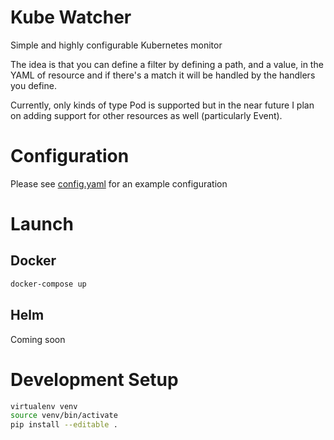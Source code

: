 # Kube Watcher
Simple and highly configurable Kubernetes monitor

The idea is that you can define a filter by defining a path, and a value, in the YAML of resource and if there's a match it will be handled by the handlers you define.

Currently, only kinds of type Pod is supported but in the near future I plan on adding support for other resources as well (particularly Event).

# Configuration
Please see [config.yaml](config.yaml) for an example configuration

# Launch

## Docker
```bash
docker-compose up
```

## Helm
Coming soon

# Development Setup
```bash
virtualenv venv
source venv/bin/activate
pip install --editable .
```
